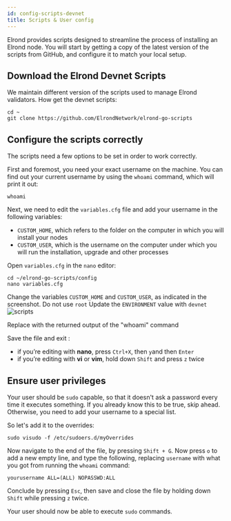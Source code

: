 ```yaml
---
id: config-scripts-devnet
title: Scripts & User config
---
```


Elrond provides scripts designed to streamline the process of installing an Elrond node. You will start by getting a copy of the latest version of the scripts from GitHub, and configure it to match your local setup.

## **Download the Elrond Devnet Scripts**

We maintain different version of the scripts used to manage Elrond validators. How get the devnet scripts:

```
cd ~
git clone https://github.com/ElrondNetwork/elrond-go-scripts
```

## **Configure the scripts correctly**

The scripts need a few options to be set in order to work correctly.

First and foremost, you need your exact username on the machine. You can find out your current username by using the `whoami` command, which will print it out:

```
whoami
```

Next, we need to edit the `variables.cfg` file and add your username in the following variables:

- `CUSTOM_HOME`, which refers to the folder on the computer in which you will install your nodes
- `CUSTOM_USER`, which is the username on the computer under which you will run the installation, upgrade and other processes

Open `variables.cfg` in the `nano` editor:

```
cd ~/elrond-go-scripts/config
nano variables.cfg
```

Change the variables `CUSTOM_HOME` and `CUSTOM_USER`, as indicated in the screenshot. Do not use `root`
Update the `ENVIRONMENT` value with `devnet`  
![scripts](/validators/scripts/variables.png)

Replace <yourusername> with the returned output of the "whoami" command

Save the file and exit :

- if you’re editing with **nano**, press `Ctrl+X`, then `y`and then `Enter`
- if you’re editing with **vi** or **vim**, hold down `Shift` and press `z` twice

## **Ensure user privileges**

Your user should be `sudo` capable, so that it doesn't ask a password every time it executes something. If you already know this to be true, skip ahead. Otherwise, you need to add your username to a special list.

So let's add it to the overrides:

```
sudo visudo -f /etc/sudoers.d/myOverrides
```

Now navigate to the end of the file, by pressing `Shift + G`. Now press `o` to add a new empty line, and type the following, replacing `username` with what you got from running the `whoami` command:

```
yourusername ALL=(ALL) NOPASSWD:ALL
```

Conclude by pressing `Esc`, then save and close the file by holding down `Shift` while pressing `z` twice.

Your user should now be able to execute `sudo` commands.
